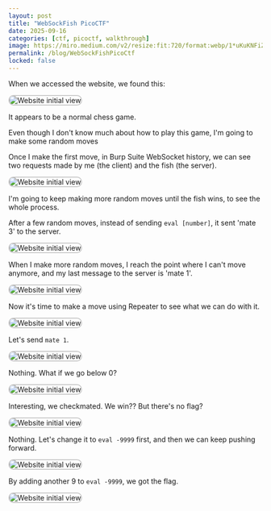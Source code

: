 ```yaml
---
layout: post
title: "WebSockFish PicoCTF"
date: 2025-09-16
categories: [ctf, picoctf, walkthrough]
image: https://miro.medium.com/v2/resize:fit:720/format:webp/1*uKuKNFiZss4ahdQvweK_Jw.jpeg
permalink: /blog/WebSockFishPicoCtf
locked: false
---
```


When we accessed the website, we found this:

<img 
  src="https://miro.medium.com/v2/resize:fit:2000/1*4KmVEKucoc6ZP5RrNqeDOw.png"
  alt="Website initial view"
  class="zoomable-img"
  style="border: 2px solid #ccc; border-radius: 10px; cursor: zoom-in;"
/>

It appears to be a normal chess game.

Even though I don't know much about how to play this game, I'm going to make some random moves

Once I make the first move, in Burp Suite WebSocket history, we can see two requests made by me (the client) and the fish (the server).

<img 
  src="https://miro.medium.com/v2/resize:fit:2000/1*lgl1MJRvjRj3WBEoA1LGpQ.png"
  alt="Website initial view"
  class="zoomable-img"
  style="border: 2px solid #ccc; border-radius: 10px; cursor: zoom-in;"
/>

I'm going to keep making more random moves until the fish wins, to see the whole process.

After a few random moves, instead of sending `eval [number]`, it sent 'mate 3' to the server.

<img 
  src="https://miro.medium.com/v2/resize:fit:2000/1*U0wL9yrqL7C3AfilUWAs6A.png"
  alt="Website initial view"
  class="zoomable-img"
  style="border: 2px solid #ccc; border-radius: 10px; cursor: zoom-in;"
/>

When I make more random moves, I reach the point where I can't move anymore, and my last message to the server is 'mate 1'.

<img 
  src="https://miro.medium.com/v2/resize:fit:2000/1*PraZf_AfyGn5PuJ9t1LrvQ.png"
  alt="Website initial view"
  class="zoomable-img"
  style="border: 2px solid #ccc; border-radius: 10px; cursor: zoom-in;"
/>

Now it's time to make a move using Repeater to see what we can do with it.

<img 
  src="https://miro.medium.com/v2/resize:fit:2000/1*ZyjWuYiSPuFCxrAMm0UmRw.png"
  alt="Website initial view"
  class="zoomable-img"
  style="border: 2px solid #ccc; border-radius: 10px; cursor: zoom-in;"
/>

Let's send `mate 1`.

<img 
  src="https://miro.medium.com/v2/resize:fit:2000/1*NdMMzI5nh0JfetVQXRAShQ.png"
  alt="Website initial view"
  class="zoomable-img"
  style="border: 2px solid #ccc; border-radius: 10px; cursor: zoom-in;"
/>

Nothing. What if we go below 0?

<img 
  src="https://miro.medium.com/v2/resize:fit:2000/1*mq7LaTHx8LBODx2XXxSEhA.png"
  alt="Website initial view"
  class="zoomable-img"
  style="border: 2px solid #ccc; border-radius: 10px; cursor: zoom-in;"
/>

Interesting, we checkmated. We win?? But there's no flag?

<img 
  src="https://miro.medium.com/v2/resize:fit:2000/1*v1GYh32UR5xxB9zjmn92zg.png"
  alt="Website initial view"
  class="zoomable-img"
  style="border: 2px solid #ccc; border-radius: 10px; cursor: zoom-in;"
/>

Nothing. Let's change it to `eval -9999` first, and then we can keep pushing forward.

<img 
  src="https://miro.medium.com/v2/resize:fit:2000/1*0xi8bsLqVYhDFF-wz3ynBQ.png"
  alt="Website initial view"
  class="zoomable-img"
  style="border: 2px solid #ccc; border-radius: 10px; cursor: zoom-in;"
/>

By adding another 9 to `eval -9999`, we got the flag.

<img 
  src="https://miro.medium.com/v2/resize:fit:2000/1*1HxCbmb-J_EmKFWqvyTk0Q.png"
  alt="Website initial view"
  class="zoomable-img"
  style="border: 2px solid #ccc; border-radius: 10px; cursor: zoom-in;"
/>